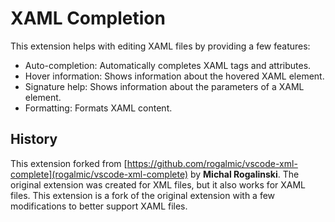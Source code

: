 # XAML Completion
This extension helps with editing XAML files by providing a few features:

* Auto-completion: Automatically completes XAML tags and attributes.
* Hover information: Shows information about the hovered XAML element.
* Signature help: Shows information about the parameters of a XAML element.
* Formatting: Formats XAML content.

## History
This extension forked from [https://github.com/rogalmic/vscode-xml-complete](rogalmic/vscode-xml-complete) by **Michal Rogalinski**. The original extension was created for XML files, but it also works for XAML files. This extension is a fork of the original extension with a few modifications to better support XAML files.